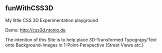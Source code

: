 ## funWithCSS3D
My little CSS 3D Experimentation playground

Demo: http://css3d.ntonio.de

The intention of this Site is to help place 3D-Transformed Typograpy/Text onto Background-Images in 
1-Point-Perspective (Street Views etc.)